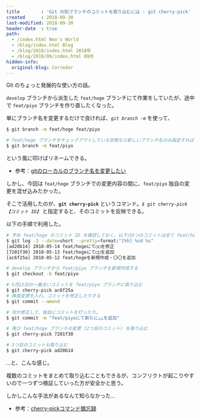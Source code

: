 ```yaml
---
title        : 'Git の別ブランチのコミットを取り込むには : git cherry-pick'
created      : 2018-09-30
last-modified: 2018-09-30
header-date  : true
path:
  - /index.html Neo's World
  - /blog/index.html Blog
  - /blog/2018/index.html 2018年
  - /blog/2018/09/index.html 09月
hidden-info:
  original-blog: Corredor
---
```


Git のちょっと発展的な使い方の話。

`develop` ブランチから派生した `feat/hoge` ブランチにて作業をしていたが、途中で `feat/piyo` ブランチを作り直したくなった。

単にブランチ名を変更するだけで良ければ、*`git branch -m`* を使って、

```bash
$ git branch -m feat/hoge feat/piyo

# feat/hoge ブランチをチェックアウトしている状態なら新しいブランチ名のみ指定すれば OK
$ git branch -m feat/piyo
```

という風に叩けばリネームできる。

- 参考：[gitのローカルのブランチ名を変更したい](https://qiita.com/suin/items/96c110b218d919168d64)

しかし、今回は `feat/hoge` ブランチでの変更内容の間に、`feat/piyo` 独自の変更を混ぜ込みたかった。

そこで活用したのが、**`git cherry-pick`** というコマンド。*`$ git cherry-pick 【コミット ID】`* と指定すると、そのコミットを反映できる。

以下の手順で利用した。

```bash
# 予め feat/hoge のコミット ID を確認しておく。以下の3つのコミットは全て feat/hoge でのコミットとする
$ git log -3 --date=short --pretty=format:"[%h] %cd %s"
[ad20b14] 2018-05-14 feat/hogeにて◯◯を修正
[7201f30] 2018-05-13 feat/hogeにて□□を追加
[ac6f25a] 2018-05-12 feat/hogeを新規作成・〇〇を追加

# develop ブランチから feat/piyo ブランチを新規作成する
$ git checkout -b feat/piyo

# 5月12日の一番古いコミットを feat/piyo ブランチに取り込む
$ git cherry-pick ac6f25a
# 再度変更を入れ、コミットを修正したりする
$ git commit --amend

# 何か修正して、独自にコミットを打ったり…
$ git commit -m "feat/piyoにて新たに△△を追加"

# 再び feat/hoge ブランチの変更 (2つ目のコミット) を取り込む
$ git cherry-pick 7201f30

# 3つ目のコミットも取り込む
$ git cherry-pick ad20b14
```

…と、こんな感じ。

複数のコミットをまとめて取り込むこともできるが、コンフリクトが起こりやすいので一つずつ検証していった方が安全かと思う。

しかしこんな手法があるなんて知らなかった…

- 参考：[cherry-pickコマンド備忘録](https://qiita.com/ta__ho/items/8204a22a53b02ee0817e)
